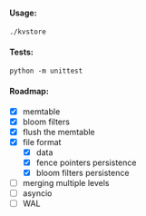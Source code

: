 #### Usage:

`./kvstore`

#### Tests:

`python -m unittest`

#### Roadmap:

- [x] memtable
- [x] bloom filters
- [x] flush the memtable
- [x] file format
  - [x] data
  - [x] fence pointers persistence
  - [x] bloom filters persistence
- [ ] merging multiple levels
- [ ] asyncio
- [ ] WAL
